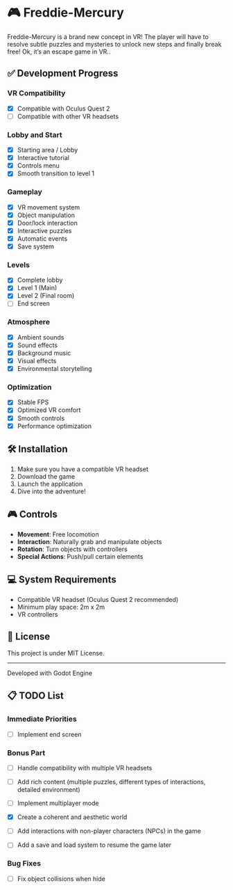 # 🎮 Freddie-Mercury

Freddie-Mercury is a brand new concept in VR! The player will have to resolve subtle puzzles and mysteries to unlock new steps and finally break free!
Ok, it’s an escape game in VR..

## ✅ Development Progress

### VR Compatibility
- [x] Compatible with Oculus Quest 2
- [ ] Compatible with other VR headsets

### Lobby and Start
- [x] Starting area / Lobby
- [x] Interactive tutorial
- [x] Controls menu
- [x] Smooth transition to level 1

### Gameplay
- [x] VR movement system
- [x] Object manipulation
- [x] Door/lock interaction
- [x] Interactive puzzles
- [x] Automatic events
- [x] Save system

### Levels
- [x] Complete lobby
- [x] Level 1 (Main)
- [x] Level 2 (Final room)
- [ ] End screen

### Atmosphere
- [x] Ambient sounds
- [x] Sound effects
- [x] Background music
- [x] Visual effects
- [x] Environmental storytelling

### Optimization
- [x] Stable FPS
- [x] Optimized VR comfort
- [x] Smooth controls
- [x] Performance optimization

## 🛠️ Installation

1. Make sure you have a compatible VR headset
2. Download the game
3. Launch the application
4. Dive into the adventure!

## 🎮 Controls

- **Movement**: Free locomotion
- **Interaction**: Naturally grab and manipulate objects
- **Rotation**: Turn objects with controllers
- **Special Actions**: Push/pull certain elements

## 💻 System Requirements

- Compatible VR headset (Oculus Quest 2 recommended)
- Minimum play space: 2m x 2m
- VR controllers



## 📝 License

This project is under MIT License.

---

Developed with Godot Engine

## 📋 TODO List

### Immediate Priorities
- [ ] Implement end screen

### **Bonus Part**
- [ ] Handle compatibility with multiple VR headsets
- [ ] Add rich content (multiple puzzles, different types of interactions, detailed environment)
- [ ] Implement multiplayer mode
- [X] Create a coherent and aesthetic world
- [ ] Add interactions with non-player characters (NPCs) in the game
- [ ] Add a save and load system to resume the game later


### Bug Fixes
- [ ] Fix object collisions when hide
